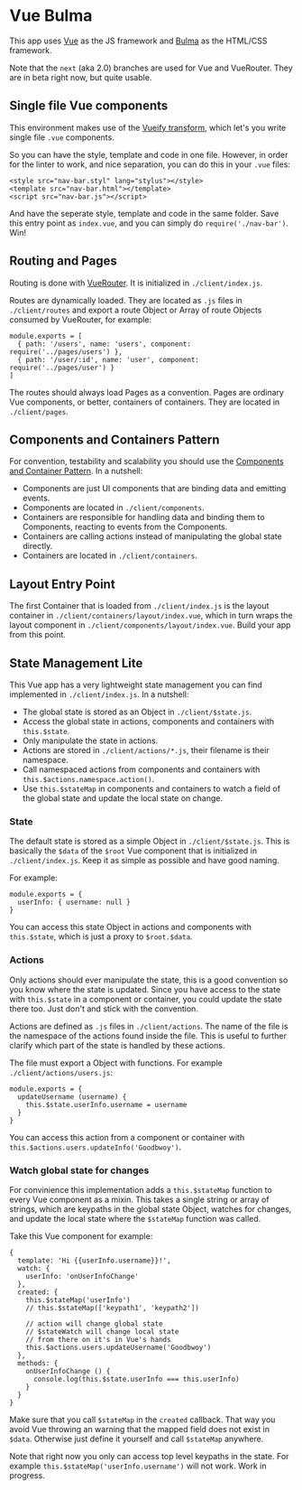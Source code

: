 # Vue Bulma

This app uses [Vue](http://vuejs.org/api/) as the JS framework and
[Bulma](http://bulma.io/documentation/elements/box/) as the HTML/CSS framework.

Note that the `next` (aka 2.0) branches are used for Vue and VueRouter. They are
in beta right now, but quite usable.

## Single file Vue components

This environment makes use of the
[Vueify transform](https://github.com/vuejs/vueify), which let's you write
single file `.vue` components.

So you can have the style, template and code in one file. However, in order
for the linter to work, and nice separation, you can do this in your `.vue`
files:

    <style src="nav-bar.styl" lang="stylus"></style>
    <template src="nav-bar.html"></template>
    <script src="nav-bar.js"></script>

And have the seperate style, template and code in the same folder. Save this
entry point as `index.vue`, and you can simply do `require('./nav-bar')`. Win!


## Routing and Pages

Routing is done with [VueRouter](http://router.vuejs.org/en/index.html). It is
initialized in `./client/index.js`.

Routes are dynamically loaded. They are located as `.js` files in
`./client/routes` and export a route Object or Array of route Objects consumed
by VueRouter, for example:

    module.exports = [
      { path: '/users', name: 'users', component: require('../pages/users') },
      { path: '/user/:id', name: 'user', component: require('../pages/user') }
    ]

The routes should always load Pages as a convention. Pages are ordinary Vue
components, or better, containers of containers. They are located in
`./client/pages`.


## Components and Containers Pattern

For convention, testability and scalability you should use the
[Components and Container Pattern](https://medium.com/@dan_abramov/smart-and-dumb-components-7ca2f9a7c7d0#.ckjqsfk2g).
In a nutshell:

- Components are just UI components that are binding data and emitting events.
- Components are located in `./client/components`.
- Containers are responsible for handling data and binding them to Components,
  reacting to events from the Components.
- Containers are calling actions instead of manipulating the global state
  directly.
- Containers are located in `./client/containers`.


## Layout Entry Point

The first Container that is loaded from `./client/index.js` is the layout
container in `./client/containers/layout/index.vue`, which in turn wraps
the layout component in `./client/components/layout/index.vue`. Build your app
from this point.


## State Management Lite

This Vue app has a very lightweight state management you can find implemented in
`./client/index.js`. In a nutshell:

- The global state is stored as an Object in `./client/$state.js`.
- Access the global state in actions, components and containers with
  `this.$state`.
- Only manipulate the state in actions.
- Actions are stored in `./client/actions/*.js`, their filename is their
  namespace.
- Call namespaced actions from components and containers with
  `this.$actions.namespace.action()`.
- Use `this.$stateMap` in components and containers to watch a field of the
  global state and update the local state on change.

### State

The default state is stored as a simple Object in `./client/$state.js`. This is
basically the `$data` of the `$root` Vue component that is initialized in
`./client/index.js`. Keep it as simple as possible and have good naming.

For example:

    module.exports = {
      userInfo: { username: null }
    }

You can access this state Object in actions and components with `this.$state`,
which is just a proxy to `$root.$data`.

### Actions

Only actions should ever manipulate the state, this is a good convention so you
know where the state is updated. Since you have access to the state with
`this.$state` in a component or container, you could update the state there too.
Just don't and stick with the convention.

Actions are defined as `.js` files in `./client/actions`. The name of the file
is the namespace of the actions found inside the file. This is useful to further
clarify which part of the state is handled by these actions.

The file must export a Object with functions. For example
`./client/actions/users.js`:

    module.exports = {
      updateUsername (username) {
        this.$state.userInfo.username = username
      }
    }

You can access this action from a component or container with
`this.$actions.users.updateInfo('Goodbwoy')`.

### Watch global state for changes

For convinience this implementation adds a `this.$stateMap` function to every
Vue component as a mixin. This takes a single string or array of strings, which
are keypaths in the global state Object, watches for changes, and update the
local state where the `$stateMap` function was called.

Take this Vue component for example:

    {
      template: 'Hi {{userInfo.username}}!',
      watch: {
        userInfo: 'onUserInfoChange'
      },
      created: {
        this.$stateMap('userInfo')
        // this.$stateMap(['keypath1', 'keypath2'])

        // action will change global state
        // $stateWatch will change local state
        // from there on it's in Vue's hands
        this.$actions.users.updateUsername('Goodbwoy')
      },
      methods: {
        onUserInfoChange () {
          console.log(this.$state.userInfo === this.userInfo)
        }
      }
    }

Make sure that you call `$stateMap` in the `created` callback. That way you
avoid Vue throwing an warning that the mapped field does not exist in `$data`.
Otherwise just define it yourself and call `$stateMap` anywhere.

Note that right now you only can access top level keypaths in the state. For
example `this.$stateMap('userInfo.username')` will not work. Work in progress.
